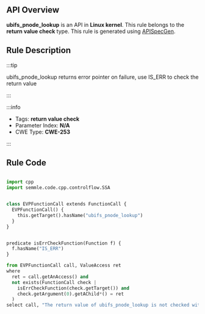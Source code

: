 ---
---


## API Overview
**ubifs_pnode_lookup** is an API in **Linux kernel**. This rule belongs to the **return value check** type. This rule is generated using [APISpecGen](../../tools/APISpecGen).
## Rule Description

:::tip

ubifs_pnode_lookup returns error pointer on failure, use IS_ERR to check the return value

:::

:::info

- Tags: **return value check**
- Parameter Index: **N/A**
- CWE Type: **CWE-253**

:::

## Rule Code
```python

import cpp
import semmle.code.cpp.controlflow.SSA


class EVPFunctionCall extends FunctionCall {
  EVPFunctionCall() {
    this.getTarget().hasName("ubifs_pnode_lookup")
  }
}


predicate isErrCheckFunction(Function f) {
  f.hasName("IS_ERR") 
}

from EVPFunctionCall call, ValueAccess ret
where
  ret = call.getAnAccess() and
  not exists(FunctionCall check |
    isErrCheckFunction(check.getTarget()) and
    check.getArgument(0).getAChild*() = ret
  )
select call, "The return value of ubifs_pnode_lookup is not checked with IS_ERR."
    
```